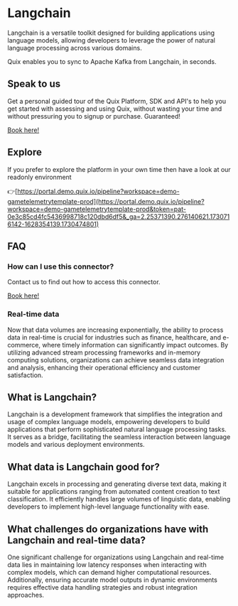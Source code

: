 <!-- START MARKDOWN -->
<!--[tech-name]-->
# Langchain

<!--[ai-blurb-about-tech]-->
Langchain is a versatile toolkit designed for building applications using language models, allowing developers to leverage the power of natural language processing across various domains.

Quix enables you to sync to Apache Kafka <span id="to_or_from">from</span> <span id="techname">Langchain</span>, in seconds.

## Speak to us

Get a personal guided tour of the Quix Platform, SDK and API's to help you get started with assessing and using Quix, without wasting your time and without pressuring you to signup or purchase. Guaranteed!

[Book here!](https://quix.io/book-a-demo)

## Explore

If you prefer to explore the platform in your own time then have a look at our readonly environment

👉[https://portal.demo.quix.io/pipeline?workspace=demo-gametelemetrytemplate-prod](https://portal.demo.quix.io/pipeline?workspace=demo-gametelemetrytemplate-prod&token=pat-0e3c85cd4fc5436998718c120dbd6df5&_ga=2.25371390.276140621.1730716142-1628354139.1730474801)

## FAQ 

### How can I use this connector?

Contact us to find out how to access this connector.

[Book here!](https://quix.io/book-a-demo)

### Real-time data

Now that data volumes are increasing exponentially, the ability to process data in real-time is crucial for industries such as finance, healthcare, and e-commerce, where timely information can significantly impact outcomes. By utilizing advanced stream processing frameworks and in-memory computing solutions, organizations can achieve seamless data integration and analysis, enhancing their operational efficiency and customer satisfaction.

## What is <span id="techname">Langchain</span>?

<!--[tech-seo-text]-->
Langchain is a development framework that simplifies the integration and usage of complex language models, empowering developers to build applications that perform sophisticated natural language processing tasks. It serves as a bridge, facilitating the seamless interaction between language models and various deployment environments.

## What data is <span id="techname">Langchain</span> good for?

<!--[tech-data-seo-text]-->
Langchain excels in processing and generating diverse text data, making it suitable for applications ranging from automated content creation to text classification. It efficiently handles large volumes of linguistic data, enabling developers to implement high-level language functionality with ease.

## What challenges do organizations have with <span id="techname">Langchain</span> and real-time data?

<!--[tech-challenges-seo-text]-->
One significant challenge for organizations using Langchain and real-time data lies in maintaining low latency responses when interacting with complex models, which can demand higher computational resources. Additionally, ensuring accurate model outputs in dynamic environments requires effective data handling strategies and robust integration approaches.
<!-- END MARKDOWN -->